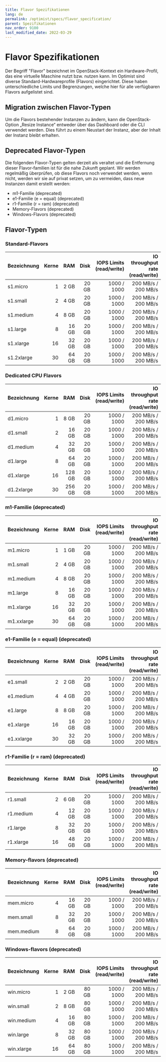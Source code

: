 ```yaml
---
title: Flavor Spezifikationen
lang: de
permalink: /optimist/specs/flavor_specification/
parent: Spezifikationen
nav_order: 9100
last_modified_date: 2022-03-29
---
```


# Flavor Spezifikationen

Der Begriff "Flavor" bezeichnet im OpenStack-Kontext ein Hardware-Profil, das eine virtuelle Maschine nutzt bzw. nutzen kann. Im Optimist
sind diverse Standard-Hardwareprofile (Flavors) eingerichtet. Diese haben unterschiedliche Limits und Begrenzungen, welche hier für alle
verfügbaren Flavors aufgelistet sind.

## Migration zwischen Flavor-Typen

Um die Flavors bestehender Instanzen zu ändern, kann die OpenStack-Option „Resize Instance“ entweder über das Dashboard oder die CLI verwendet werden. Dies führt zu einem Neustart der Instanz, aber der Inhalt der Instanz bleibt erhalten.

## Deprecated Flavor-Typen

Die folgenden Flavor-Typen gelten derzeit als veraltet und die Entfernung dieser Flavor-familien ist für die nahe Zukunft geplant. Wir werden regelmäßig überprüfen, ob diese Flavors noch verwendet werden, wenn nicht, werden wir sie auf privat setzen, um zu vermeiden, dass neue Instanzen damit erstellt werden:

- m1-Familie (deprecated)
- e1-Familie (e = equal) (deprecated)
- r1-Familie (r = ram) (deprecated)
- Memory-Flavors (deprecated)
- Windows-Flavors (deprecated)

## Flavor-Typen

### Standard-Flavors

| Bezeichnung | Kerne |   RAM |  Disk | IOPS Limits (read/write) | IO throughput rate (read/write) | Network Bandwidth |
| :---------- | ----: | ----: | ----: | -----------------------: | ------------------------------: | ----------------: |
| s1.micro    |     1 |  2 GB | 20 GB |              1000 / 1000 |             200 MB/s / 200 MB/s |          1 Gbit/s |
| s1.small    |     2 |  4 GB | 20 GB |              1000 / 1000 |             200 MB/s / 200 MB/s |          2 Gbit/s |
| s1.medium   |     4 |  8 GB | 20 GB |              1000 / 1000 |             200 MB/s / 200 MB/s |          3 Gbit/s |
| s1.large    |     8 | 16 GB | 20 GB |              1000 / 1000 |             200 MB/s / 200 MB/s |          4 Gbit/s |
| s1.xlarge   |    16 | 32 GB | 20 GB |              1000 / 1000 |             200 MB/s / 200 MB/s |          4 Gbit/s |
| s1.2xlarge  |    30 | 64 GB | 20 GB |              1000 / 1000 |             200 MB/s / 200 MB/s |          4 Gbit/s |

### Dedicated CPU Flavors

| Bezeichnung | Kerne |   RAM  |  Disk | IOPS Limits (read/write) | IO throughput rate (read/write) | Network Bandwidth |
| :---------- | -----:| -----: | ----: | -----------------------: | ------------------------------: | ----------------: |
| d1.micro    |    1  |  8 GB  | 20 GB |              1000 / 1000 |             200 MB/s / 200 MB/s |          1 Gbit/s |
| d1.small    |    2  | 16 GB  | 20 GB |              1000 / 1000 |             200 MB/s / 200 MB/s |          2 Gbit/s |
| d1.medium   |    4  | 32 GB  | 20 GB |              1000 / 1000 |             200 MB/s / 200 MB/s |          3 Gbit/s |
| d1.large    |    8  | 64 GB  | 20 GB |              1000 / 1000 |             200 MB/s / 200 MB/s |          4 Gbit/s |
| d1.xlarge   |   16  | 128 GB | 20 GB |              1000 / 1000 |             200 MB/s / 200 MB/s |          4 Gbit/s |
| d1.2xlarge  |   30  | 256 GB | 20 GB |              1000 / 1000 |             200 MB/s / 200 MB/s |          4 Gbit/s |

### m1-Familie (deprecated)

| Bezeichnung | Kerne |   RAM |  Disk | IOPS Limits (read/write) | IO throughput rate (read/write) | Network Bandwidth |
| :---------- | ----: | ----: | ----: | -----------------------: | ------------------------------: | ----------------: |
| m1.micro    |     1 |  1 GB | 20 GB |              1000 / 1000 |             200 MB/s / 200 MB/s |          1 Gbit/s |
| m1.small    |     2 |  4 GB | 20 GB |              1000 / 1000 |             200 MB/s / 200 MB/s |          2 Gbit/s |
| m1.medium   |     4 |  8 GB | 20 GB |              1000 / 1000 |             200 MB/s / 200 MB/s |          3 Gbit/s |
| m1.large    |     8 | 16 GB | 20 GB |              1000 / 1000 |             200 MB/s / 200 MB/s |          4 Gbit/s |
| m1.xlarge   |    16 | 32 GB | 20 GB |              1000 / 1000 |             200 MB/s / 200 MB/s |          4 Gbit/s |
| m1.xxlarge  |    30 | 64 GB | 20 GB |              1000 / 1000 |             200 MB/s / 200 MB/s |          4 Gbit/s |

### e1-Familie (e = equal) (deprecated)

| Bezeichnung | Kerne |   RAM |  Disk | IOPS Limits (read/write) | IO throughput rate (read/write) | Network Bandwidth |
| :---------- | ----: | ----: | ----: | -----------------------: | ------------------------------: | ----------------: |
| e1.small    |     2 |  2 GB | 20 GB |              1000 / 1000 |             200 MB/s / 200 MB/s |          1 Gbit/s |
| e1.medium   |     4 |  4 GB | 20 GB |              1000 / 1000 |             200 MB/s / 200 MB/s |          2 Gbit/s |
| e1.large    |     8 |  8 GB | 20 GB |              1000 / 1000 |             200 MB/s / 200 MB/s |          3 Gbit/s |
| e1.xlarge   |    16 | 16 GB | 20 GB |              1000 / 1000 |             200 MB/s / 200 MB/s |          4 Gbit/s |
| e1.xxlarge  |    30 | 32 GB | 20 GB |              1000 / 1000 |             200 MB/s / 200 MB/s |          4 Gbit/s |

### r1-Familie (r = ram) (deprecated)

| Bezeichnung | Kerne |   RAM |  Disk | IOPS Limits (read/write) | IO throughput rate (read/write) | Network Bandwidth |
| :---------- | ----: | ----: | ----: | -----------------------: | ------------------------------: | ----------------: |
| r1.small    |     2 |  6 GB | 20 GB |              1000 / 1000 |             200 MB/s / 200 MB/s |          1 Gbit/s |
| r1.medium   |     4 | 12 GB | 20 GB |              1000 / 1000 |             200 MB/s / 200 MB/s |          2 Gbit/s |
| r1.large    |     8 | 32 GB | 20 GB |              1000 / 1000 |             200 MB/s / 200 MB/s |          3 Gbit/s |
| r1.xlarge   |    16 | 48 GB | 20 GB |              1000 / 1000 |             200 MB/s / 200 MB/s |          4 Gbit/s |

### Memory-flavors (deprecated)

| Bezeichnung | Kerne |   RAM |  Disk | IOPS Limits (read/write) | IO throughput rate (read/write) | Network Bandwidth |
| :---------- | ----: | ----: | ----: | -----------------------: | ------------------------------: | ----------------: |
| mem.micro   |     4 | 16 GB | 20 GB |              1000 / 1000 |             200 MB/s / 200 MB/s |          1 Gbit/s |
| mem.small   |     8 | 32 GB | 20 GB |              1000 / 1000 |             200 MB/s / 200 MB/s |          2 Gbit/s |
| mem.medium  |     8 | 64 GB | 20 GB |              1000 / 1000 |             200 MB/s / 200 MB/s |          3 Gbit/s |

### Windows-flavors (deprecated)

| Bezeichnung | Kerne |   RAM |  Disk | IOPS Limits (read/write) | IO throughput rate (read/write) | Network Bandwidth |
| :---------- | ----: | ----: | ----: | -----------------------: | ------------------------------: | ----------------: |
| win.micro   |     1 |  2 GB | 80 GB |              1000 / 1000 |             200 MB/s / 200 MB/s |          1 Gbit/s |
| win.small   |     2 |  8 GB | 80 GB |              1000 / 1000 |             200 MB/s / 200 MB/s |          2 Gbit/s |
| win.medium  |     4 | 16 GB | 80 GB |              1000 / 1000 |             200 MB/s / 200 MB/s |          3 Gbit/s |
| win.large   |     8 | 32 GB | 80 GB |              1000 / 1000 |             200 MB/s / 200 MB/s |          4 Gbit/s |
| win.xlarge  |    16 | 64 GB | 80 GB |              1000 / 1000 |             200 MB/s / 200 MB/s |          4 Gbit/s |
